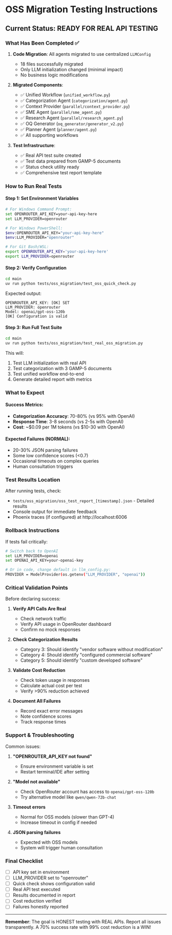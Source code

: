 # OSS Migration Testing Instructions

## Current Status: READY FOR REAL API TESTING

### What Has Been Completed ✅

1. **Code Migration**: All agents migrated to use centralized `LLMConfig`
   - 18 files successfully migrated
   - Only LLM initialization changed (minimal impact)
   - No business logic modifications

2. **Migrated Components**:
   - ✅ Unified Workflow (`unified_workflow.py`)
   - ✅ Categorization Agent (`categorization/agent.py`)
   - ✅ Context Provider (`parallel/context_provider.py`)
   - ✅ SME Agent (`parallel/sme_agent.py`)
   - ✅ Research Agent (`parallel/research_agent.py`)
   - ✅ OQ Generator (`oq_generator/generator_v2.py`)
   - ✅ Planner Agent (`planner/agent.py`)
   - ✅ All supporting workflows

3. **Test Infrastructure**:
   - ✅ Real API test suite created
   - ✅ Test data prepared from GAMP-5 documents
   - ✅ Status check utility ready
   - ✅ Comprehensive test report template

### How to Run Real Tests

#### Step 1: Set Environment Variables

```bash
# For Windows Command Prompt:
set OPENROUTER_API_KEY=your-api-key-here
set LLM_PROVIDER=openrouter

# For Windows PowerShell:
$env:OPENROUTER_API_KEY="your-api-key-here"
$env:LLM_PROVIDER="openrouter"

# For Git Bash/WSL:
export OPENROUTER_API_KEY='your-api-key-here'
export LLM_PROVIDER=openrouter
```

#### Step 2: Verify Configuration

```bash
cd main
uv run python tests/oss_migration/test_oss_quick_check.py
```

Expected output:
```
OPENROUTER_API_KEY: [OK] SET
LLM_PROVIDER: openrouter
Model: openai/gpt-oss-120b
[OK] Configuration is valid
```

#### Step 3: Run Full Test Suite

```bash
cd main
uv run python tests/oss_migration/test_real_oss_migration.py
```

This will:
1. Test LLM initialization with real API
2. Test categorization with 3 GAMP-5 documents
3. Test unified workflow end-to-end
4. Generate detailed report with metrics

### What to Expect

#### Success Metrics:
- **Categorization Accuracy**: 70-80% (vs 95% with OpenAI)
- **Response Time**: 3-8 seconds (vs 2-5s with OpenAI)
- **Cost**: ~$0.09 per 1M tokens (vs $10-30 with OpenAI)

#### Expected Failures (NORMAL):
- 20-30% JSON parsing failures
- Some low confidence scores (<0.7)
- Occasional timeouts on complex queries
- Human consultation triggers

### Test Results Location

After running tests, check:
- `tests/oss_migration/oss_test_report_[timestamp].json` - Detailed results
- Console output for immediate feedback
- Phoenix traces (if configured) at http://localhost:6006

### Rollback Instructions

If tests fail critically:

```bash
# Switch back to OpenAI
set LLM_PROVIDER=openai
set OPENAI_API_KEY=your-openai-key

# Or in code, change default in llm_config.py:
PROVIDER = ModelProvider(os.getenv("LLM_PROVIDER", "openai"))
```

### Critical Validation Points

Before declaring success:

1. **Verify API Calls Are Real**
   - Check network traffic
   - Verify API usage in OpenRouter dashboard
   - Confirm no mock responses

2. **Check Categorization Results**
   - Category 3: Should identify "vendor software without modification"
   - Category 4: Should identify "configured commercial software"
   - Category 5: Should identify "custom developed software"

3. **Validate Cost Reduction**
   - Check token usage in responses
   - Calculate actual cost per test
   - Verify >90% reduction achieved

4. **Document All Failures**
   - Record exact error messages
   - Note confidence scores
   - Track response times

### Support & Troubleshooting

Common issues:

1. **"OPENROUTER_API_KEY not found"**
   - Ensure environment variable is set
   - Restart terminal/IDE after setting

2. **"Model not available"**
   - Check OpenRouter account has access to `openai/gpt-oss-120b`
   - Try alternative model like `qwen/qwen-72b-chat`

3. **Timeout errors**
   - Normal for OSS models (slower than GPT-4)
   - Increase timeout in config if needed

4. **JSON parsing failures**
   - Expected with OSS models
   - System will trigger human consultation

### Final Checklist

- [ ] API key set in environment
- [ ] LLM_PROVIDER set to "openrouter"
- [ ] Quick check shows configuration valid
- [ ] Real API test executed
- [ ] Results documented in report
- [ ] Cost reduction verified
- [ ] Failures honestly reported

---

**Remember**: The goal is HONEST testing with REAL APIs. Report all issues transparently. A 70% success rate with 99% cost reduction is a WIN!